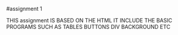 #assignment 1


THIS assignment IS BASED ON THE HTML IT INCLUDE THE BASIC PROGRAMS
SUCH AS TABLES BUTTONS DIV BACKGROUND ETC